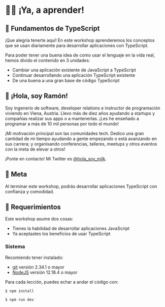 # 🏃‍♀️ ¡Ya, a aprender!

## 🔧 Fundamentos de TypeScript

¡Que alegría tenerte aquí! En este workshop aprenderemos los conceptos que se usan diariamente para desarrollar aplicaciones con TypeScript.

Para poder tener una buena idea de como usar el lenguaje en la vida real, hemos divido el contenido en 3 unidades:

- Cambiar una aplicación existente de JavaScript a TypeScript
- Continuar desarrollando una aplicación TypeScript existente
- De una buena a una gran base de código TypeScript

## 💜 ¡Hola, soy Ramón!

Soy ingenerio de software, developer relations e instructor de programación viviendo en Viena, Austria. Llevo más de diez años ayudando a startups y compañias realizar sus apps o a mantenerlas. ¡Les he enseñado a programar a más de 10 mil personas por todo el mundo!

¡Mi motivación principal son las comunidades tech. Dedico una gran cantidad de mi tiempo ayudando a gente empezando o está avanzando en sus carrera; y organisando conferencias, talleres, meetups y otros eventos con la meta de elevar a otros!

¡Ponte en contacto! Mi Twitter es [@hola_soy_milk](https://twitter.com/hola_soy_milk).

## 🥅 Meta

Al terminar este workshop, podrás desarrollar aplicaciones TypeScript con confianza y comodidad.

## 🚧 Requerimientos

Este workshop asume dos cosas:

- Tienes la habilidad de desarrollar aplicaciones JavaScript
- Ya aceptastes los beneficios de usar TypeScript

### Sistema

Recomiendo tener instalado:

- [git](https://git-scm.com/book/es/v2/Inicio---Sobre-el-Control-de-Versiones-Instalaci%C3%B3n-de-Git) versión 2.34.1 o mayor
- [NodeJS](https://nodejs.org/es/) versión 12.18.4 o mayor

Para cada lección, puedes echar a andar el código con:

    $ npm install

    $ npm run dev
